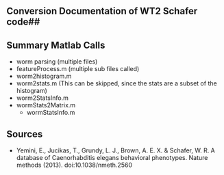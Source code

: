## Conversion Documentation of WT2 Schafer code##

## Summary Matlab Calls ##

- worm parsing (multiple files)
- featureProcess.m (multiple sub files called)
- worm2histogram.m
- worm2stats.m (This can be skipped, since the stats are a subset of the histogram)
- worm2StatsInfo.m
- wormStats2Matrix.m
  - wormStatsInfo.m

## Sources ##

- Yemini, E., Jucikas, T., Grundy, L. J., Brown, A. E. X. & Schafer, W. R. A database of Caenorhabditis elegans behavioral phenotypes. Nature methods (2013). doi:10.1038/nmeth.2560
